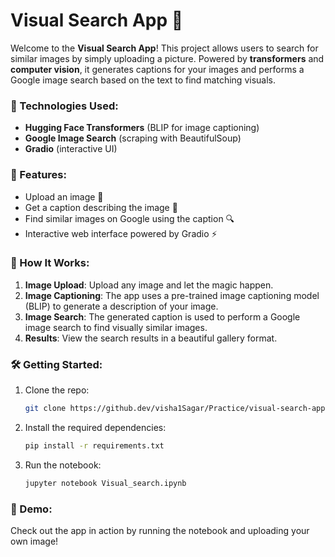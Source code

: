 # Visual Search App 🚀

Welcome to the **Visual Search App**! This project allows users to search for similar images by simply uploading a picture. Powered by **transformers** and **computer vision**, it generates captions for your images and performs a Google image search based on the text to find matching visuals.

### 🔧 Technologies Used:
- **Hugging Face Transformers** (BLIP for image captioning)
- **Google Image Search** (scraping with BeautifulSoup)
- **Gradio** (interactive UI)

### 🎯 Features:
- Upload an image 📸
- Get a caption describing the image 📝
- Find similar images on Google using the caption 🔍
- Interactive web interface powered by Gradio ⚡

### 🚀 How It Works:
1. **Image Upload**: Upload any image and let the magic happen.
2. **Image Captioning**: The app uses a pre-trained image captioning model (BLIP) to generate a description of your image.
3. **Image Search**: The generated caption is used to perform a Google image search to find visually similar images.
4. **Results**: View the search results in a beautiful gallery format.

### 🛠️ Getting Started:
1. Clone the repo:
   ```bash
   git clone https://github.dev/visha1Sagar/Practice/visual-search-app.git
   ```
2. Install the required dependencies:
   ```bash
   pip install -r requirements.txt
   ```
3. Run the notebook:
   ```bash
   jupyter notebook Visual_search.ipynb
   ```

### 📸 Demo:
Check out the app in action by running the notebook and uploading your own image!
